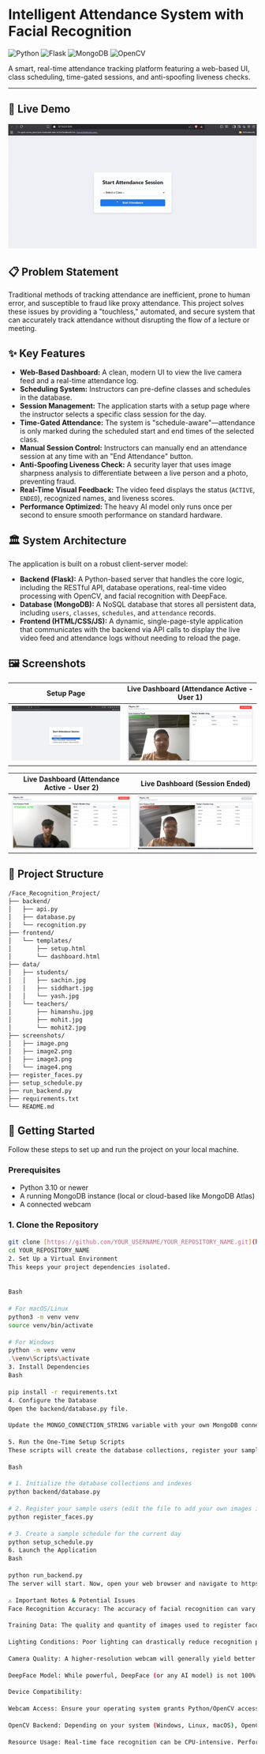 # Intelligent Attendance System with Facial Recognition

![Python](https://img.shields.io/badge/python-3.11+-blue.svg?style=for-the-badge&logo=python&logoColor=white)
![Flask](https://img.shields.io/badge/flask-%23000.svg?style=for-the-badge&logo=flask&logoColor=white)
![MongoDB](https://img.shields.io/badge/MongoDB-%234ea94b.svg?style=for-the-badge&logo=mongodb&logoColor=white)
![OpenCV](https://img.shields.io/badge/opencv-%235C3EE8.svg?style=for-the-badge&logo=opencv&logoColor=white)

A smart, real-time attendance tracking platform featuring a web-based UI, class scheduling, time-gated sessions, and anti-spoofing liveness checks.

---

## 🎥 Live Demo

![Live Project Demo](demo.gif)


## 📋 Problem Statement

Traditional methods of tracking attendance are inefficient, prone to human error, and susceptible to fraud like proxy attendance. This project solves these issues by providing a "touchless," automated, and secure system that can accurately track attendance without disrupting the flow of a lecture or meeting.

## ✨ Key Features

- **Web-Based Dashboard:** A clean, modern UI to view the live camera feed and a real-time attendance log.
- **Scheduling System:** Instructors can pre-define classes and schedules in the database.
- **Session Management:** The application starts with a setup page where the instructor selects a specific class session for the day.
- **Time-Gated Attendance:** The system is "schedule-aware"—attendance is only marked during the scheduled start and end times of the selected class.
- **Manual Session Control:** Instructors can manually end an attendance session at any time with an "End Attendance" button.
- **Anti-Spoofing Liveness Check:** A security layer that uses image sharpness analysis to differentiate between a live person and a photo, preventing fraud.
- **Real-Time Visual Feedback:** The video feed displays the status (`ACTIVE`, `ENDED`), recognized names, and liveness scores.
- **Performance Optimized:** The heavy AI model only runs once per second to ensure smooth performance on standard hardware.

## 🏛️ System Architecture

The application is built on a robust client-server model:
- **Backend (Flask):** A Python-based server that handles the core logic, including the RESTful API, database operations, real-time video processing with OpenCV, and facial recognition with DeepFace.
- **Database (MongoDB):** A NoSQL database that stores all persistent data, including `users`, `classes`, `schedules`, and `attendance` records.
- **Frontend (HTML/CSS/JS):** A dynamic, single-page-style application that communicates with the backend via API calls to display the live video feed and attendance logs without needing to reload the page.

## 🖼️ Screenshots

| Setup Page | Live Dashboard (Attendance Active - User 1) |
| :---: | :---: |
| ![Setup Page](screenshots/image.png) | ![Live Dashboard User 1](screenshots/image2.png) |

| Live Dashboard (Attendance Active - User 2) | Live Dashboard (Session Ended) |
| :---: | :---: |
| ![Live Dashboard User 2](screenshots/image3.png) | ![Session Ended](screenshots/image4.png) |

## 📂 Project Structure

```
/Face_Recognition_Project/
├── backend/
│   ├── api.py
│   ├── database.py
│   └── recognition.py
├── frontend/
│   └── templates/
│       ├── setup.html
│       └── dashboard.html
├── data/
│   ├── students/
│   │   ├── sachin.jpg
│   │   ├── siddhart.jpg
│   │   └── yash.jpg
│   └── teachers/
│       ├── himanshu.jpg
│       ├── mohit.jpg
│       └── mohit2.jpg
├── screenshots/
│   ├── image.png
│   ├── image2.png
│   ├── image3.png
│   └── image4.png
├── register_faces.py
├── setup_schedule.py
├── run_backend.py
├── requirements.txt
└── README.md
```

## 🚀 Getting Started

Follow these steps to set up and run the project on your local machine.

### Prerequisites
- Python 3.10 or newer
- A running MongoDB instance (local or cloud-based like MongoDB Atlas)
- A connected webcam

### 1. Clone the Repository
```bash
git clone [https://github.com/YOUR_USERNAME/YOUR_REPOSITORY_NAME.git](https://github.com/YOUR_USERNAME/YOUR_REPOSITORY_NAME.git)
cd YOUR_REPOSITORY_NAME
2. Set Up a Virtual Environment
This keeps your project dependencies isolated.


Bash

# For macOS/Linux
python3 -m venv venv
source venv/bin/activate

# For Windows
python -m venv venv
.\venv\Scripts\activate
3. Install Dependencies
Bash

pip install -r requirements.txt
4. Configure the Database
Open the backend/database.py file.

Update the MONGO_CONNECTION_STRING variable with your own MongoDB connection details.

5. Run the One-Time Setup Scripts
These scripts will create the database collections, register your sample users, and set up a schedule for today.

Bash

# 1. Initialize the database collections and indexes
python backend/database.py

# 2. Register your sample users (edit the file to add your own images in the 'data' folder)
python register_faces.py

# 3. Create a sample schedule for the current day
python setup_schedule.py
6. Launch the Application
Bash

python run_backend.py
The server will start. Now, open your web browser and navigate to https://www.google.com/search?q=http://127.0.0.1:5000/ to begin.

⚠️ Important Notes & Potential Issues
Face Recognition Accuracy: The accuracy of facial recognition can vary significantly based on:

Training Data: The quality and quantity of images used to register faces. Ensure faces are well-lit, frontal, and free from obstructions.

Lighting Conditions: Poor lighting can drastically reduce recognition performance.

Camera Quality: A higher-resolution webcam will generally yield better results.

DeepFace Model: While powerful, DeepFace (or any AI model) is not 100% infallible.

Device Compatibility:

Webcam Access: Ensure your operating system grants Python/OpenCV access to your webcam.

OpenCV Backend: Depending on your system (Windows, Linux, macOS), OpenCV might use different backends for camera access (e.g., MSMF on Windows, V4L2 on Linux). If you encounter WARN messages related to cap_msmf.cpp or similar, it might indicate a driver issue or a conflict with other applications using the camera. Trying a different webcam or restarting your computer can sometimes resolve this.

Resource Usage: Real-time face recognition can be CPU-intensive. Performance may vary on older or less powerful machines.
